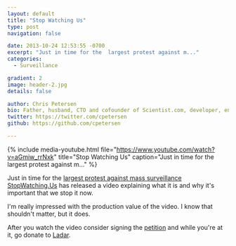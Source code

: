 ```yaml
---
layout: default
title: "Stop Watching Us"
type: post
navigation: false

date: 2013-10-24 12:53:55 -0700
excerpt: "Just in time for the  largest protest against m..."
categories:
  - Surveillance

gradient: 2
image: header-2.jpg
details: false

author: Chris Petersen
bio: Father, husband, CTO and cofounder of Scientist.com, developer, entrepreneur and technologist.
twitter: https://twitter.com/cpetersen
github: https://github.com/cpetersen

---
```


{% include media-youtube.html file="https://www.youtube.com/watch?v=aGmiw_rrNxk" title="Stop Watching Us" caption="Just in time for the  largest protest against m..." %}

Just in time for the  [largest protest against mass surveillance](https://rally.stopwatching.us/)    [StopWatching.Us](https://optin.stopwatching.us/)  has released a video explaining what it is and why it's important that we stop it now. 

 I'm really impressed with the production value of the video. I know that shouldn't matter, but it does. 

 After you watch the video consider signing the  [petition](https://optin.stopwatching.us/)  and while you're at it, go donate to  [Ladar](https://rally.org/lavabit). 

 
